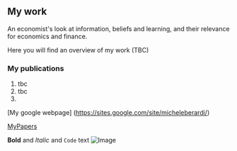 ## My work

An economist's look at information, beliefs and learning, and their relevance for economics and finance.

Here you will find an overview of my work (TBC)

### My publications

1. tbc
2. tbc
3. 

[My google webpage] (https://sites.google.com/site/micheleberardi/)

[MyPapers](MyPapers.md)

**Bold** and _Italic_ and `Code` text
![Image](src)

